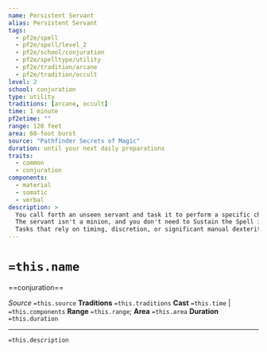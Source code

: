 ```yaml
---
name: Persistent Servant
alias: Persistent Servant
tags:
  - pf2e/spell
  - pf2e/spell/level_2
  - pf2e/school/conjuration
  - pf2e/spelltype/utility
  - pf2e/tradition/arcane
  - pf2e/tradition/occult
level: 2
school: conjuration
type: utility
traditions: [arcane, occult]
time: 1 minute
pf2etime: ""
range: 120 feet
area: 60-foot burst
source: "Pathfinder Secrets of Magic"
duration: until your next daily preparations
traits:
  - common
  - conjuration
components:
  - material
  - somatic
  - verbal
description: >
  You call forth an unseen servant and task it to perform a specific chore repeatedly. Choose a basic instruction, such as sweeping the floor, or picking up all objects from the floor and putting them in a designated bin. The servant performs the task over and over again throughout the duration, though it can't ever leave the spell's area.
  The servant isn't a minion, and you don't need to Sustain the Spell in order for it to continue to act. However, it acts on its own time, and thus can't accomplish anything useful during an encounter, even if an encounter happens within the spell's range.
  Tasks that rely on timing, discretion, or significant manual dexterity are doomed to failure. For instance, a servant tasked to pick objects off the floor won't discriminate between trash, misplaced treasure, or objects that are supposed to be on the floor, like a mousetrap.
---
```

# `=this.name`
==conjuration==

*Source* `=this.source`
**Traditions** `=this.traditions`
**Cast** `=this.time` | `=this.components`
**Range** `=this.range`; **Area** `=this.area`
**Duration** `=this.duration`

***
`=this.description`